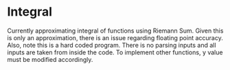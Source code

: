 # Integral

Currently approximating integral of functions using Riemann Sum. Given this is only an approximation, there is an issue regarding floating point accuracy. Also, note this is a hard coded program. There is no parsing inputs and all inputs are taken from inside the code. To implement other functions, y value must be modified accordingly.
